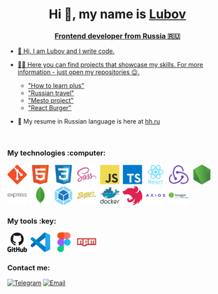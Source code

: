 <h1 align="center">Hi 👋, my name is <a href="https://github.com/GudLub/" target="_blank"> Lubov</h1>

<h3 align="center">Frontend developer from Russia 🇷🇺</h3>

- 🌱 Hi, I am Lubov and I write code.

- 👨‍💻 Here you can find projects that showcase my skills. For more information - just open my repositories 😉.
  <ul>
    <li>
      <a href="https://gudlub.github.io/how-to-learn-plus/" target="_blank">"How to learn plus"</a> 
    </li>
    <li>
      <a href="https://gudlub.github.io/russian-travel/" target="_blank">"Russian travel"</a>
    </li>
     <li>
      <a href="https://gudlub.github.io/mesto-project/" target="_blank">"Mesto project"</a>
    </li>
      <li>
      <a href="https://gudlub.github.io/react-burger/" target="_blank">"React Burger"</a>
    </li>
  </ul>
  
- 📄 My resume in Russian language is  here at [hh.ru](https://hh.ru/resume/0bc974b2ff0c7b114f0039ed1f5a4f647a4a55)

<br>

<div>
  <h3>My technologies :computer:</h3>
  <img src="https://github.com/devicons/devicon/blob/master/icons/git/git-original.svg" title="git" alt="git" width="45" height="45"/>&nbsp
  <img src="https://github.com/devicons/devicon/blob/master/icons/html5/html5-original.svg" title="html5" alt="html5" width="45" height="45"/>&nbsp
  <img src="https://github.com/devicons/devicon/blob/master/icons/css3/css3-original.svg" title="css" alt="css" width="45" height="45"/>&nbsp
  <img src="https://github.com/devicons/devicon/blob/master/icons/sass/sass-original.svg" title="sass/scss" alt="sass/scss" width="45" height="45"/>&nbsp;
  <img src="https://github.com/devicons/devicon/blob/master/icons/javascript/javascript-original.svg" title="javascript" alt="javascript" width="45" height="45"/>&nbsp
  <img src="https://github.com/devicons/devicon/blob/master/icons/typescript/typescript-original.svg" title="typescript" alt="typescript" width="45" height="45"/>&nbsp
  <img src="https://github.com/devicons/devicon/blob/master/icons/react/react-original-wordmark.svg" title="reactjs" alt="reactjs" width="45" height="45"/>&nbsp
  <img src="https://github.com/devicons/devicon/blob/master/icons/redux/redux-original.svg" title="redux" alt="redux" width="45" height="45"/>&nbsp;
  <img src="https://github.com/devicons/devicon/blob/master/icons/nodejs/nodejs-original.svg" title="nodejs" alt="nodejs" width="45" height="45"/>&nbsp
  <img src="https://github.com/devicons/devicon/blob/master/icons/express/express-original-wordmark.svg" title="express" alt="express" width="45" height="45"/>&nbsp
  <img src="https://github.com/devicons/devicon/blob/master/icons/mongodb/mongodb-original.svg" title="mongodb" alt="mongodb" width="45" height="45"/>&nbsp
  <img src="https://github.com/devicons/devicon/blob/master/icons/webpack/webpack-original.svg" title="webpack" alt="webpack" width="45" height="45"/>&nbsp;
  <img src="https://github.com/devicons/devicon/blob/master/icons/babel/babel-original.svg" title="babel" alt="babel" width="45" height="45"/>&nbsp;
  <img src="https://github.com/devicons/devicon/blob/master/icons/docker/docker-original-wordmark.svg" title="docker" alt="docker" width="45" height="45"/>&nbsp;
  <img src="https://github.com/devicons/devicon/blob/master/icons/nestjs/nestjs-original.svg" title="nestJS" alt="nestJS" width="45" height="45"/>&nbsp
  <img src="https://github.com/devicons/devicon/blob/master/icons/axios/axios-plain-wordmark.svg" title="axios" alt="axios" width="45" height="45"/>&nbsp
  <img src="https://github.com/devicons/devicon/blob/master/icons/swagger/swagger-original-wordmark.svg" title="swagger" alt="swagger" width="45" height="45"/>&nbsp
  
</div>

<div>
  <h3>My tools :key:</h3>
  <img src="https://github.com/devicons/devicon/blob/master/icons/github/github-original-wordmark.svg" title="github" alt="github" width="45" height="45" fill="red"/>&nbsp
  <img src="https://github.com/devicons/devicon/blob/master/icons/vscode/vscode-original.svg" title="vscode" alt="vscode" width="45" height="45"/>&nbsp
  <img src="https://github.com/devicons/devicon/blob/master/icons/figma/figma-original.svg" title="figma" alt="figma" width="45" height="45"/>&nbsp
  <img src="https://github.com/devicons/devicon/blob/master/icons/npm/npm-original-wordmark.svg" title="npm" alt="npm" width="45" height="45"/>&nbsp
</div>


<h3 align="left">Contact me:</h3>

[![Telegram](https://img.shields.io/badge/-Gudilina_Lubov-26A5E4?style=flat-square&logo=Telegram&logoColor=white)](https://t.me/Gudilina_Lubov) [![Email](https://img.shields.io/badge/-gudilinalu%40yandex.ru-red?style=flat-square&logo=Gmail&logoColor=white)](mailto:gudilinalu@yandex.ru) 

<br>
